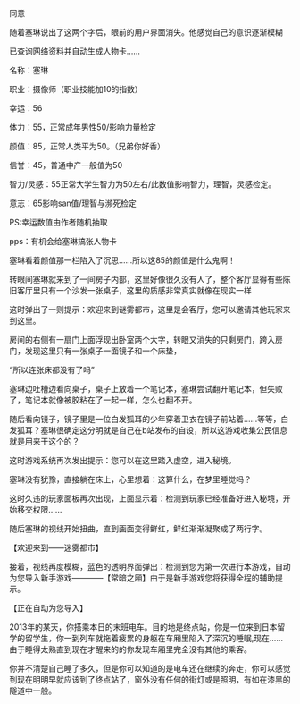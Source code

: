 同意

随着塞琳说出了这两个字后，眼前的用户界面消失。他感觉自己的意识逐渐模糊

已查询网络资料并自动生成人物卡……

名称：塞琳

职业：摄像师（职业技能加10的指数）

幸运：56

体力：55，正常成年男性50/影响力量检定

颜值：85，正常人类平为50。（兄弟你好香）

信誉：45，普通中产一般值为50

智力/灵感：55正常大学生智力为50左右/此数值影响智力，理智，灵感检定。

意志：65影响san值/理智与濒死检定

PS:幸运数值由作者随机抽取

pps：有机会给塞琳搞张人物卡

塞琳看着颜值那一栏陷入了沉思......所以这85的颜值是什么鬼啊！

转眼间塞琳就来到了一间房子内部，这里好像很久没有人了，整个客厅显得有些陈旧客厅里只有一个沙发一张桌子，这里的质感非常真实就像在现实一样

这时弹出了一则提示：欢迎来到谜雾都市，这里是会客厅，您可以邀请其他玩家来到这里。

房间的右侧有一扇门上面浮现出卧室两个大字，转眼又消失的只剩房门，跨入房门，发现这里只有一张桌子一面镜子和一个床垫，

“所以连张床都没有了吗”

塞琳边吐槽边看向桌子，桌子上放着一个笔记本，塞琳尝试翻开笔记本，但失败了，笔记本就像被胶粘在了一起一样，怎么也翻不开。

随后看向镜子，镜子里是一位白发狐耳的少年穿着卫衣在镜子前站着......等等，白发狐耳？塞琳很确定这分明就是自己在b站发布的自设，所以这游戏收集公民信息就是用来干这个的？

这时游戏系统再次发出提示：您可以在这里踏入虚空，进入秘境。

塞琳没有犹豫，直接躺在床上，心里想着：这算什么，在梦里睡觉吗？

这时久违的玩家面板再次出现，上面显示着：检测到玩家已经准备好进入秘境，开始移交权限......

随后塞琳的视线开始扭曲，直到画面变得鲜红，鲜红渐渐凝聚成了两行字。

【欢迎来到——迷雾都市】

接着，视线再度模糊，蓝色的透明界面弹出：检测到您为第一次进行本游戏，自动为您导入新手游戏————【常暗之厢】由于是新手游戏您将获得全程的辅助提示。

【正在自动为您导入】

2013年的某天，你搭乘本日的末班电车。目的地是终点站，你是一位来到日本留学的留学生，你一到列车就拖着疲累的身躯在车厢里陷入了深沉的睡眠,现在...…由于睡得太熟直到现在才醒来的的你发现车厢里完全没有其他的乘客。

你并不清楚自己睡了多久，但是你可以知道的是电车还在继续的奔走，你可以感觉到现在明明早就应该到了终点站了，窗外没有任何的街灯或是照明，有如在漆黑的隧道中一般。